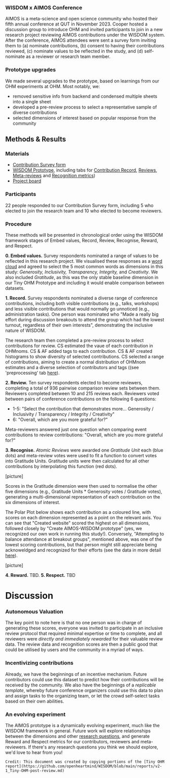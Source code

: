 ### WISDOM x AIMOS Conference
AIMOS is a meta-science and open science community who hosted their fifth annual conference at QUT in November 2023. Cooper hosted a discussion group to introduce OHM and invited participants to join in a new research project reviewing AIMOS contributions under the WISDOM system. After the conference, AIMOS attendees were sent a survey form inviting them to (a) nominate contributions, (b) consent to having their contributions reviewed, (c) nominate values to be reflected in the study, and (d) self-nominate as a reviewer or research team member.

### Prototype upgrades
We made several upgrades to the prototype, based on learnings from our OHM experiments at OHM. Most notably, we:
- removed sensitive info from backend and condensed multiple sheets into a single sheet
- developed a pre-review process to select a representative sample of diverse contributions
- selected dimensions of interest based on popular response from the community

## Methods & Results
### Materials
- [Contribution Survey form](https://forms.gle/nyAr8baUuQ23FdUK9)
- [WISDOM Prototype](https://docs.google.com/spreadsheets/d/1kQJM2kEVulzwXBQZuvR46wxaQY5_ohm0rbndIkdEkSE/edit?usp=sharing), including tabs for [Contribution Record](https://docs.google.com/spreadsheets/d/1kQJM2kEVulzwXBQZuvR46wxaQY5_ohm0rbndIkdEkSE/edit?gid=1156578512#gid=1156578512), [Reviews](https://docs.google.com/spreadsheets/d/1kQJM2kEVulzwXBQZuvR46wxaQY5_ohm0rbndIkdEkSE/edit?gid=7517777#gid=7517777), [Meta-reviews](https://docs.google.com/spreadsheets/d/1kQJM2kEVulzwXBQZuvR46wxaQY5_ohm0rbndIkdEkSE/edit?gid=1777353795#gid=1777353795) and [Recognition metrics](https://docs.google.com/spreadsheets/d/1kQJM2kEVulzwXBQZuvR46wxaQY5_ohm0rbndIkdEkSE/edit?gid=1929743917#gid=1929743917))
- [Project board](https://github.com/orgs/openheartmind/projects/1)

### Participants
22 people responded to our Contribution Survey form, including 5 who elected to join the research team and 10 who elected to become reviewers.

### Procedure
These methods will be presented in chronological order using the WISDOM framework stages of Embed values, Record, Review, Recognise, Reward, and Respect.

**0. Embed values.** Survey respondents nominated a range of values to be reflected in this research project. We visualised these responses as a [word cloud](https://drive.google.com/open?id=10N0Z2mfRE1JZ8SjMG4CnT_U2Xju_b9VQ&usp=drive_fs) and agreed to select the 5 most common words as dimensions in this study: _Generosity, Inclusivity, Transparency, Integrity,_  and _Creativity_. We also included _Gratitude_, as this was the only stable baseline dimension in our Tiny OHM Prototype and including it would enable comparison between datasets.

<word-cloud>

**1. Record.** Survey respondents nominated a diverse range of conference contributions, including both visible contributions (e.g., talks, workshops) and less visible contributions that would normally go unnoticed (e.g., administration tasks). One person was nominated who "Made a really big effort during discussion breakouts to attend the group which had the lowest turnout, regardless of their own interests", demonstrating the inclusive nature of WISDOM. 

The research team then completed a pre-review process to select contributions for review. CS estimated the vaue of each contribution in OHMnoms. CS & AF added tags to each contribution. CS & AF created histograms to show diversity of selected contributions. CS selected a range of contributions, aiming to create a normal distribution of OHMnom estimates and a diverse selection of contributors and tags ((see 'preprocessing' tab [here](https://docs.google.com/spreadsheets/d/1kQJM2kEVulzwXBQZuvR46wxaQY5_ohm0rbndIkdEkSE/edit?usp=sharing)). 
 

**2. Review.** Ten survey respondents elected to become reviewers, completing a total of 936 pairwise comparison review sets between them. Reviewers completed between 10 and 215 reviews each. Reviewers voted between pairs of conference contributions on the following 6 questions:
- 1-5: "Select the contribution that demonstrates more... Generosity / Inclusivity / Transparency /	Integrity /	Creativity"
- 6: "Overall, which are you more grateful for?"

Meta-reviewers answered just one question when comparing event contributions to review contributions: "Overall, which are you more grateful for?"

**3. Recognise.** _Atomic Reviews_ were awarded one _Gratitude Unit_ each (blue dots) and meta-review votes were used to fit a function to convert votes into Gratitude Units. Gratitude units were then calculated for all other contributions by interpolating this function (red dots). 

[picture]

Scores in the Gratitude dimension were then used to normalise the other five dimensions (e.g., Gratitude Units * Generosity votes / Gratitude votes), generating a multi-dimensional representation of each contribution on the six dimensions of interest.

The Polar Plot below shows each contribution as a coloured line, with scores on each dimension represented as a point on the relevant axis. You can see that "Created website" scored the highest on all dimensions, followed closely by "Create AIMOS-WISDOM prototype" (yes, we recognized our own work in running this study!). Conversely, "Attempting to balance attendance at breakout groups", mentioned above, was one of the lowest scoring contributions, but that person might still appreciate being acknoweldged and recognized for their efforts (see the data in more detail [here](https://docs.google.com/spreadsheets/d/1kQJM2kEVulzwXBQZuvR46wxaQY5_ohm0rbndIkdEkSE/edit?gid=1929743917#gid=1929743917)).

[picture]

**4. Reward.** TBD.
**5. Respect.** TBD


# Discussion

### Autonomous Valuation
The key point to note here is that no one person was in charge of generating these scores, everyone was invited to participate in an inclusive review protocol that required minimal expertise or time to complete, and all reviewers were _directly and immediately rewarded_ for their valuable review data. The review data and recognition scores are then a public good that could be utilised by users and the community in a myriad of ways.

### Incentivizing contributions
Already, we have the beginnings of an incentive mechanism. Future contributors could use this dataset to predict how their contributions will be received by the community. We also have the beginnings of a <i>replicable template</i>, whereby future conference organizers could use this data to plan and assign tasks to the organizing team, or let the crowd self-select tasks based on their own abilities.  

### An evolving experiment
The AIMOS prototype is a dynamically evolving experiment, much like the WISDOM framework in general. Future work will explore relationships between the dimensions and other [research questions](https://docs.google.com/spreadsheets/d/1kQJM2kEVulzwXBQZuvR46wxaQY5_ohm0rbndIkdEkSE/edit?gid=1589203329#gid=1589203329), and generate Reward and Respect metrics for our contributors, reviewers and meta-reviewers. If there's any research questions you think we should explore, we'd love to hear from you! 


~~~
Credit: This document was created by copying portions of the [Tiny OHM report](https://github.com/openheartmind/WISDOM/blob/main/reports/v2-1_Tiny-OHM-post-review.md)

